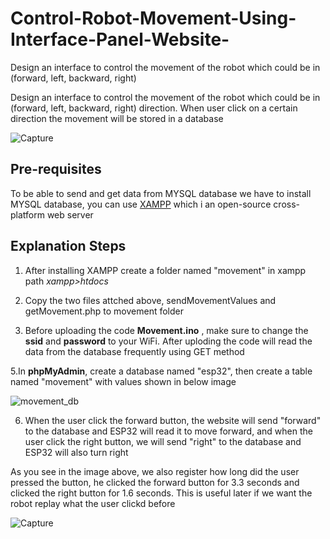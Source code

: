 # Control-Robot-Movement-Using-Interface-Panel-Website-
Design an interface to control the movement of the robot which could be in (forward, left, backward, right)

Design an interface to control the movement of the robot which could be in (forward, left, backward, right) direction. When user click on a certain direction the movement will be stored in a database

![Capture](https://user-images.githubusercontent.com/90250848/189161097-7158cf1e-eefd-4400-b449-2239b79d1279.PNG)



## Pre-requisites
 To be able to send and get data from MYSQL database we have to install MYSQL database, you can use [XAMPP](https://www.apachefriends.org/) which i an open-source cross-platform web server
 
 ## Explanation Steps
 1. After installing XAMPP create a folder named "movement" in xampp path *xampp>htdocs*
 
 2. Copy the two files attched above, sendMovementValues and getMovement.php to movement folder
 

4. Before uploading the code **Movement.ino** , make sure to change the **ssid** and **password** to your WiFi. After uploding the code will read the data from the database frequently using GET method

5.In **phpMyAdmin**, create a database named "esp32", then create a table named "movement" with values shown in below image

![movement_db](https://user-images.githubusercontent.com/90250848/189160248-e6c97409-0692-409f-9f14-edc4ab140f9f.jpg)


6. When the user click the forward button, the website will send "forward" to the database and ESP32 will read it to move forward, and when the user click the right button, we will send "right" to the database and ESP32 will also turn right

As you see in the image above, we also register how long did the user pressed the button, he clicked the forward button for 3.3 seconds and clicked the right button for 1.6 seconds. This is useful later if we want the robot replay what the user clickd before

![Capture](https://user-images.githubusercontent.com/90250848/189160773-672b7a44-dda3-41cd-8477-c6512c89ad94.PNG)

